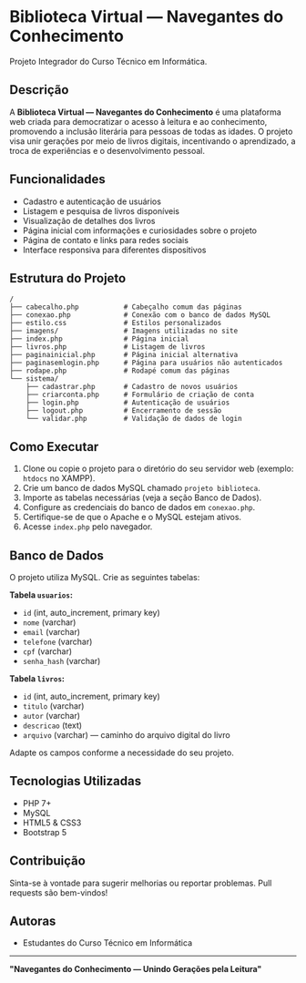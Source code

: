 # Biblioteca Virtual — Navegantes do Conhecimento

Projeto Integrador do Curso Técnico em Informática.

## Descrição

A **Biblioteca Virtual — Navegantes do Conhecimento** é uma plataforma web criada para democratizar o acesso à leitura e ao conhecimento, promovendo a inclusão literária para pessoas de todas as idades. O projeto visa unir gerações por meio de livros digitais, incentivando o aprendizado, a troca de experiências e o desenvolvimento pessoal.

## Funcionalidades

- Cadastro e autenticação de usuários
- Listagem e pesquisa de livros disponíveis
- Visualização de detalhes dos livros
- Página inicial com informações e curiosidades sobre o projeto
- Página de contato e links para redes sociais
- Interface responsiva para diferentes dispositivos

## Estrutura do Projeto

```
/
├── cabecalho.php           # Cabeçalho comum das páginas
├── conexao.php             # Conexão com o banco de dados MySQL
├── estilo.css              # Estilos personalizados
├── imagens/                # Imagens utilizadas no site
├── index.php               # Página inicial
├── livros.php              # Listagem de livros
├── paginainicial.php       # Página inicial alternativa
├── paginasemlogin.php      # Página para usuários não autenticados
├── rodape.php              # Rodapé comum das páginas
└── sistema/
    ├── cadastrar.php       # Cadastro de novos usuários
    ├── criarconta.php      # Formulário de criação de conta
    ├── login.php           # Autenticação de usuários
    ├── logout.php          # Encerramento de sessão
    └── validar.php         # Validação de dados de login
```

## Como Executar

1. Clone ou copie o projeto para o diretório do seu servidor web (exemplo: `htdocs` no XAMPP).
2. Crie um banco de dados MySQL chamado `projeto biblioteca`.
3. Importe as tabelas necessárias (veja a seção Banco de Dados).
4. Configure as credenciais do banco de dados em `conexao.php`.
5. Certifique-se de que o Apache e o MySQL estejam ativos.
6. Acesse `index.php` pelo navegador.

## Banco de Dados

O projeto utiliza MySQL. Crie as seguintes tabelas:

**Tabela `usuarios`:**
- `id` (int, auto_increment, primary key)
- `nome` (varchar)
- `email` (varchar)
- `telefone` (varchar)
- `cpf` (varchar)
- `senha_hash` (varchar)

**Tabela `livros`:**
- `id` (int, auto_increment, primary key)
- `titulo` (varchar)
- `autor` (varchar)
- `descricao` (text)
- `arquivo` (varchar) — caminho do arquivo digital do livro

Adapte os campos conforme a necessidade do seu projeto.

## Tecnologias Utilizadas

- PHP 7+
- MySQL
- HTML5 & CSS3
- Bootstrap 5

## Contribuição

Sinta-se à vontade para sugerir melhorias ou reportar problemas. Pull requests são bem-vindos!

## Autoras

- Estudantes do Curso Técnico em Informática

---

**"Navegantes do Conhecimento — Unindo Gerações pela Leitura"**

